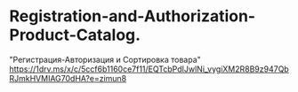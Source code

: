 # Registration-and-Authorization-Product-Catalog.
"Регистрация-Авторизация и Сортировка товара" 
https://1drv.ms/x/c/5ccf6b1160ce7f11/EQTcbPdIJwlNi_vygiXM2R8B9z947QbRJmkHVMIAG70dHA?e=zimun8
